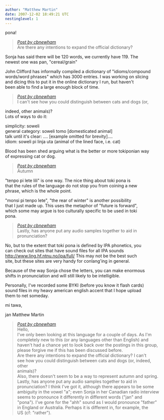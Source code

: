 ```yaml
---
author: "Matthew Martin"
date: 2007-12-02 18:49:21 UTC
nestinglevel: 1
---
```

pona!  

> [_Post by cbnewham_](/8Ua1zkLu/new-member-some-questions#post1)  
> Are there any intentions to expand the official dictionary?  
> 

Sonja has said there will be 120 words, we currently have 119. The  
newest one was pan, "cereal/grain"  
  
John Clifford has informally compiled a dictionary of "idioms/compound  
words/word phrases" which has 3000 entries. I was working on slicing  
and dicing this to put it in the online dictionary I run, but haven't  
been able to find a large enough block of time.  

> [_Post by cbnewham_](/8Ua1zkLu/new-member-some-questions#post1)  
> I can't see how you could distinguish between cats and dogs (or,  
> 

indeed, other animals)?  
Lots of ways to do it:  
  
simplicity: soweli  
general category: soweli tomo \[domesticated animal\]  
talk until it's clear: .... \[example omitted for brevity\]....  
idiom: soweli pi linja uta (animal of the lined face, i.e. cat)  
  
Blood has been shed arguing what is the better or more tokiponian way  
of expressing cat or dog.  

> [_Post by cbnewham_](/8Ua1zkLu/new-member-some-questions#post1)  
> Autumn  
> 

"tenpo pi lete lili" is one way. The nice thing about toki pona is  
that the rules of the language do not stop you from coining a new  
phrase, which is the whole point.  
  
"monsi pi tenpo lete", "the rear of winter" is another possibility  
that I just made up. This uses the metaphor of "future is forward",  
which some may argue is too culturally specific to be used in toki  
pona.  

> [_Post by cbnewham_](/8Ua1zkLu/new-member-some-questions#post1)  
> Lastly, has anyone put any audio samples together to aid in pronunciation?  
> 

No, but to the extent that toki pona is defined by IPA phonetics, you  
can check out sites that have sound files for all IPA sounds  
http://www.ling.hf.ntnu.no/ipa/full/ This may not be the best such  
site, but these sites are very handy for conlang'ing in general.  
  
Because of the way Sonja chose the letters, you can make enormous  
shifts in pronunciation and will still likely to be intelligible.  
  
Personally, I've recorded some BYKI (before you know it flash cards)  
sound files in my heavy american english accent that I hope upload  
them to net someday.  
  
mi tawa,  
  
jan Matthew Martin  

> [_Post by cbnewham_](/8Ua1zkLu/new-member-some-questions#post1)  
> Hello,  
> I've only been looking at this language for a couple of days. As I'm  
> completely new to this (or any languages other than English) and  
> haven't had a chance yet to look back over the postings in this group,  
> please forgive me if this has been discussed before.  
> Are there any intentions to expand the official dictionary? I can't  
> see how you could distinguish between cats and dogs (or, indeed, other  
> animals)?  
> Also, there doesn't seem to be a way to represent autumn and spring.  
> Lastly, has anyone put any audio samples together to aid in  
> pronunciation? I think I've got it, although there appears to be some  
> ambiguity in the vowel "a"; even Sonja in her Canadian radio interview  
> seems to pronounce it differently in different words ("jan" and  
> "pona"). I've gone for the "ahh" sound as I would pronounce "father"  
> in England or Australia. Perhaps it is different in, for example, the  
> US (cf: "rather").  
>